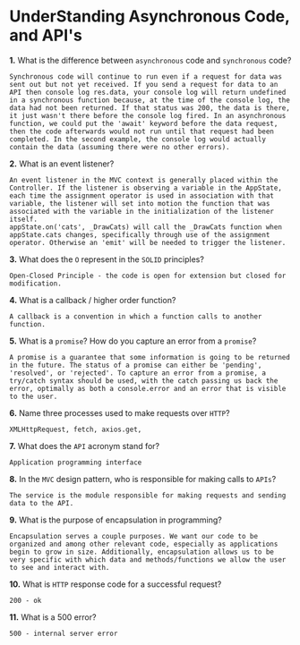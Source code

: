 # UnderStanding Asynchronous Code, and API's

**1.** What is the difference between `asynchronous` code and `synchronous` code?
<!-- enter you answer in the space below -->
```
Synchronous code will continue to run even if a request for data was sent out but not yet received. If you send a request for data to an API then console log res.data, your console log will return undefined in a synchronous function because, at the time of the console log, the data had not been returned. If that status was 200, the data is there, it just wasn't there before the console log fired. In an asynchronous function, we could put the 'await' keyword before the data request, then the code afterwards would not run until that request had been completed. In the second example, the console log would actually contain the data (assuming there were no other errors).
```
**2.** What is an event listener?
<!-- enter you answer in the space below -->
```
An event listener in the MVC context is generally placed within the Controller. If the listener is observing a variable in the AppState, each time the assignment operator is used in association with that variable, the listener will set into motion the function that was associated with the variable in the initialization of the listener itself.
appState.on('cats', _DrawCats) will call the _DrawCats function when appState.cats changes, specifically through use of the assignment operator. Otherwise an 'emit' will be needed to trigger the listener.
```
**3.** What does the `O` represent in the `SOLID` principles?
<!-- enter you answer in the space below -->
```
Open-Closed Principle - the code is open for extension but closed for modification.
```
**4.** What is a callback / higher order function?
<!-- enter you answer in the space below -->
```
A callback is a convention in which a function calls to another function. 
```
**5.** What is a `promise`? How do you capture an error from a `promise`?
<!-- enter you answer in the space below -->
```
A promise is a guarantee that some information is going to be returned in the future. The status of a promise can either be 'pending', 'resolved', or 'rejected'. To capture an error from a promise, a try/catch syntax should be used, with the catch passing us back the error, optimally as both a console.error and an error that is visible to the user.
```
**6.** Name three processes used to make requests over `HTTP`?
<!-- enter you answer in the space below -->
```
XMLHttpRequest, fetch, axios.get, 
```
**7.** What does the `API` acronym stand for?
<!-- enter you answer in the space below -->
```
Application programming interface
```
**8.** In the `MVC` design pattern, who is responsible for making calls to `APIs`?
<!-- enter you answer in the space below -->
```
The service is the module responsible for making requests and sending data to the API.
```
**9.** What is the purpose of encapsulation in programming?
<!-- enter you answer in the space below -->
```
Encapsulation serves a couple purposes. We want our code to be organized and among other relevant code, especially as applications begin to grow in size. Additionally, encapsulation allows us to be very specific with which data and methods/functions we allow the user to see and interact with.
```
**10.** What is `HTTP` response code for a successful request?
<!-- enter you answer in the space below -->
```
200 - ok
```
**11.** What is a 500 error?
<!-- enter you answer in the space below -->
```
500 - internal server error
```